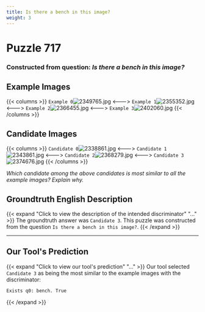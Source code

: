 ```yaml
---
title: Is there a bench in this image?
weight: 3
---
```


# Puzzle 717
### Constructed from question: _Is there a bench in this image?_


## Example Images
{{< columns >}}
`Example 0`![2349765.jpg](/gqa_images/2349765.jpg)
<--->
`Example 1`![2355352.jpg](/gqa_images/2355352.jpg)
<--->
`Example 2`![2366455.jpg](/gqa_images/2366455.jpg)
<--->
`Example 3`![2402060.jpg](/gqa_images/2402060.jpg)
{{< /columns >}}

## Candidate Images
{{< columns >}}
`Candidate 0`![2338861.jpg](/gqa_images/2338861.jpg)
<--->
`Candidate 1`![2343861.jpg](/gqa_images/2343861.jpg)
<--->
`Candidate 2`![2368279.jpg](/gqa_images/2368279.jpg)
<--->
`Candidate 3`![2374676.jpg](/gqa_images/2374676.jpg)
{{< /columns >}}

*Which candidate among the above candidates is most similar to all the example images? Explain why.*

## Groundtruth English Description

{{< expand "Click to view the description of the intended discriminator" "..." >}}
The groundtruth answer was `Candidate 3`. This puzzle was constructed from the question `Is there a bench in this image?`.
{{< /expand >}}

---

## Our Tool's Prediction

{{< expand "Click to view our tool's prediction" "..." >}}
Our tool selected `Candidate 3` as being the most similar to the example images with the discriminator:
```plaintext
Exists q0: bench. True
```
{{< /expand >}}
